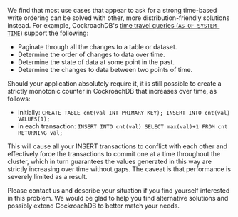 We find that most use cases that appear to ask for a strong time-based
write ordering can be solved with other, more distribution-friendly
solutions instead. For example, CockroachDB's [time travel queries
(`AS OF SYSTEM
TIME`)](https://www.cockroachlabs.com/blog/time-travel-queries-select-witty_subtitle-the_future/)
support the following:

- Paginate through all the changes to a table or dataset.
- Determine the order of changes to data over time.
- Determine the state of data at some point in the past.
- Determine the changes to data between two points of time.

Should your application absolutely require it, it is still possible to
create a strictly monotonic counter in CockroachDB that increases over
time, as follows:

- initially: `CREATE TABLE cnt(val INT PRIMARY KEY); INSERT INTO cnt(val) VALUES(1);`
- in each transaction: `INSERT INTO cnt(val) SELECT max(val)+1 FROM cnt RETURNING val;`

This will cause all your INSERT transactions to conflict with each
other and effectively force the transactions to commit one at a time
throughout the cluster, which in turn guarantees the values generated
in this way are strictly increasing over time without gaps. The caveat
is that performance is severely limited as a result.

Please contact us and describe your situation if you find yourself
interested in this problem. We would be glad to help you find
alternative solutions and possibly extend CockroachDB to better match
your needs.
